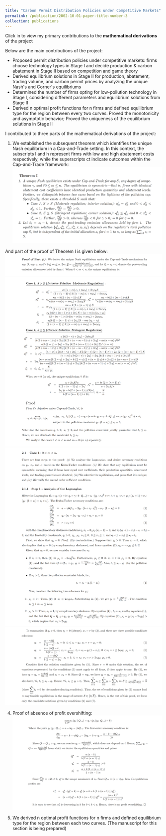 ```yaml
---
title: "Carbon Permit Distribution Policies under Competitive Markets"
permalink: /publication/2002-10-01-paper-title-number-3
collection: publications
---
```

Click in to view my primary contributions to the **mathematical derivations** of the project

Below are the main contributions of the project:
* Proposed permit distribution policies under competitive markets: firms choose technology types in Stage I and decide production & carbon abatement in Stage II based on competition and game theory
* Derived equilibrium solutions in Stage II for production, abatement, trading volume, and carbon permit prices by analyzing the unique Nash's and Corner's equilibriums
* Determined the number of firms opting for low-pollution technology in Stage I, considering different parameters and equilibrium solutions from Stage II
* Derived n optimal profit functions for n firms and defined equilibrium type for the region between every two curves. Proved the monotonicity and asymptotic behavior; Proved the uniqueness of the equilibrium solutions in Stage II

I contributed to three parts of the mathematical derivations of the project:
1. We established the subsequent theorem which identifies the unique Nash equilibrium in a Cap-and-Trade setting. In this context, the subscripts l and h represent firms with low and high abatement costs respectively, while the superscripts ct indicate outcomes within the Cap-and-Trade framework:
![avatar](/images/part1.png)

And part of the proof of Theorem I is given below:
![avatar](/images/p1.png)
![avatar](/images/p2.png)
![avatar](/images/p3.png)
![avatar](/images/p4.png)

4. Proof of absence of profit overshifting:
![avatar](/images/absence.png)

5. We derived n optimal profit functions for n firms and defined equilibrium type for the region between each two curves. (The manuscript for this section is being prepared)
